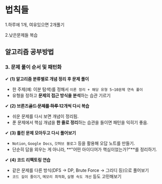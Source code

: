 # 법칙들
1.하루에 1개, 여유있으면 2개풀기

2.낮은문제들 복습

## 알고리즘 공부방법

### **3. 문제 풀이 순서 및 패턴화**

✔ **(1) 알고리즘 분류별로 개념 정리 후 문제 풀이**

- 한 주제(예: 이분 탐색)를 정해서 `이론 정리 + 해당 유형 5~10문제 연속 풀이`
- 유형을 정하고 **문제의 접근 방식을 분석**하는 습관 기르기

✔ **(2) 브론즈~~골드 문제를 하루 1~~2개씩 다시 복습**

- 쉬운 문제를 다시 보면 개념이 정리됨.
- 푼 문제에서 핵심 개념을 **한 줄로 정리**하는 습관을 들이면 패턴을 익히기 좋음.

✔ **(3) 틀린 문제 모아두고 다시 풀어보기**

- `Notion`, `Google Docs`, `깃허브 블로그` 등을 활용해 오답 노트를 만들기.
- 단순히 답을 외우는 게 아니라, **"어떤 아이디어가 핵심이었는가?"**를 정리하기.

✔ **(4) 코드 리팩토링 연습**

- 같은 문제를 다른 방식(DFS → DP, Brute Force → 그리디 등)으로 풀어보기
- `코드 길이 줄이기`, `메모리 최적화`, `실행 속도 개선` 등도 고민해보기
